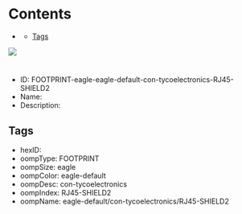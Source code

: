 



Contents
========

* [](#)
	* [Tags](#tags)
  
![][im]
# 

- ID: FOOTPRINT-eagle-eagle-default-con-tycoelectronics-RJ45-SHIELD2
- Name: 
- Description: 

## Tags

- hexID: 
- oompType: FOOTPRINT
- oompSize: eagle
- oompColor: eagle-default
- oompDesc: con-tycoelectronics
- oompIndex: RJ45-SHIELD2
- oompName: eagle-default/con-tycoelectronics/RJ45-SHIELD2



[im]: image.png
